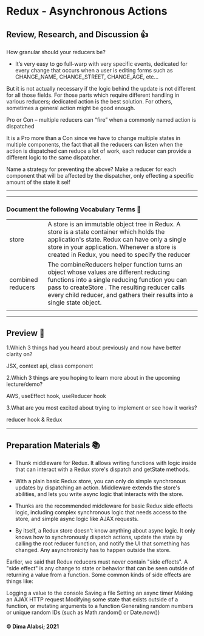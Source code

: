 # Redux - Asynchronous Actions

## Review, Research, and Discussion 👍

How granular should your reducers be?

* It’s very easy to go full-warp with very specific events, dedicated for every change that occurs when a user is editing forms such as CHANGE_NAME, CHANGE_STREET, CHANGE_AGE, etc…

But it is not actually necessary if the logic behind the update is not different for all those fields. For those parts which require different handling in various reducers; dedicated action is the best solution. For others, sometimes a general action might be good enough.

Pro or Con – multiple reducers can “fire” when a commonly named action is dispatched

It is a Pro more than a Con since we have to change multiple states in multiple components, the fact that all the reducers can listen when the action is dispatched can reduce a lot of work, each reducer can provide a different logic to the same dispatcher.

Name a strategy for preventing the above?
Make a reducer for each component that will be affected by the dispatcher, only effecting a specific amount of the state it self

-----------------------------------------------------------
--------------


### Document the following Vocabulary Terms 📑
|||
|-----|-----|
|store|A store is an immutable object tree in Redux. A store is a state container which holds the application's state. Redux can have only a single store in your application. Whenever a store is created in Redux, you need to specify the reducer|
|combined reducers|The combineReducers helper function turns an object whose values are different reducing functions into a single reducing function you can pass to createStore . The resulting reducer calls every child reducer, and gathers their results into a single state object.|
|||





----------------------------------------------

## Preview 📙

1.Which 3 things had you heard about previously and now have better clarity on?

JSX,
context api,
class component

2.Which 3 things are you hoping to learn more about in the upcoming lecture/demo?

AWS,
useEffect hook,
useReducer hook

3.What are you most excited about trying to implement or see how it works?

reducer hook & Redux

------------------------------


## Preparation Materials 📚



* Thunk middleware for Redux. It allows writing functions with logic inside that can interact with a Redux store's dispatch and getState methods.

* With a plain basic Redux store, you can only do simple synchronous updates by dispatching an action. Middleware extends the store's abilities, and lets you write async logic that interacts with the store.

* Thunks are the recommended middleware for basic Redux side effects logic, including complex synchronous logic that needs access to the store, and simple async logic like AJAX requests.


* By itself, a Redux store doesn't know anything about async logic. It only knows how to synchronously dispatch actions, update the state by calling the root reducer function, and notify the UI that something has changed. Any asynchronicity has to happen outside the store.

Earlier, we said that Redux reducers must never contain "side effects". A "side effect" is any change to state or behavior that can be seen outside of returning a value from a function. Some common kinds of side effects are things like:

Logging a value to the console
Saving a file
Setting an async timer
Making an AJAX HTTP request
Modifying some state that exists outside of a function, or mutating arguments to a function
Generating random numbers or unique random IDs (such as Math.random() or Date.now())


#### &copy; Dima Alabsi; 2021

